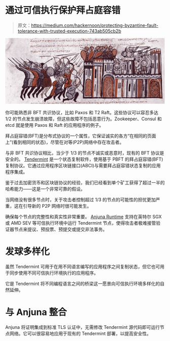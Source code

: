 # 通过可信执行保护拜占庭容错

> 原文：<https://medium.com/hackernoon/protecting-byzantine-fault-tolerance-with-trusted-execution-743ab505cb2b>

![](img/6c2fb6a00032fdff655d97e73717daa4.png)

你可能熟悉非 BFT 共识协议，比如 Paxos 和 T2 Raft。这些协议可以容忍多达 1/2 的节点发生崩溃故障，但这些故障不包括恶意行为。Zookeeper、Consul 和 etcd 就是使用 Paxos 和 Raft 的应用程序的例子。

拜占庭容错(BFT)是分布式协议的一个属性，它保证诚实的各方“在相同的页面上”(看到相同的状态)，尽管在对等(P2P)网络中存在攻击者。

与非 BFT 共识协议相比，当少于 1/3 的节点不诚实或恶意时，现有的 BFT 协议是安全的。
[Tendermint](https://tendermint.com/) 是一个状态复制软件，使用基于 PBFT 的拜占庭容错(BFT)复制协议。它通过应用程序区块链接口(ABCI)与需要拜占庭容错状态复制的应用程序集成。

鉴于过去加密货币和区块链协议的经验，我们已经看到单个矿工获得了超过一半的哈希能力——这是一个非常可靠的假设。

当网络没有很多节点时，关于攻击者控制超过 1/3 的节点的可能性的担忧更加严重，这在引导新的 P2P 网络时很可能发生。

确保每个节点的完整性和真实性非常重要。 [Anjuna Runtime](http://www.anjuna.io) 支持在英特尔 SGX 或 AMD SEV 等可信执行环境中运行 Tendermint 节点，使得攻击者极难接管验证器节点来提议、预投票、预提交或提交非法事务。

# 发球多样化

虽然 Tendermint 可用于在用不同语言编写的应用程序之间复制状态，但它也可用于同步使用不同可信执行环境执行的应用程序。

它是 Tendermint 将不同编程语言之间的桥梁这一愿景向可信执行环境多样化的自然延伸。

# 与 Anjuna 整合

Anjuna 将证明集成到标准 TLS 认证中，无需修改 Tendermint 源代码即可运行节点网络。它可以很容易地应用于现有的 Tendermint 部署，以提高安全性。